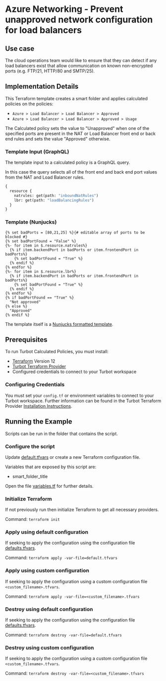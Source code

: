 # Azure Networking - Prevent unapproved network configuration for load balancers

## Use case

The cloud operations team would like to ensure that they can detect if any load balancers exist that allow 
communication on known non-encrypted ports (e.g. FTP/21, HTTP/80 and SMTP/25).

## Implementation Details

This Terraform template creates a smart folder and applies calculated policies on the policies:

- `Azure > Load Balancer > Load Balancer > Approved`
- `Azure > Load Balancer > Load Balancer > Approved > Usage`

The Calculated policy sets the value to "Unapproved" when one of the specified ports are present in the NAT or Load 
Balancer front end or back end rules and sets the value "Approved" otherwise.

### Template Input (GraphQL)

The template input to a calculated policy is a GraphQL query.

In this case the query selects all of the front end and back end port values from the NAT and Load Balancer rules.

```graphql
{
  resource {
    natrules: get(path: "inboundNatRules")
    lbr: get(path: "loadBalancingRules")
  }
}
```

### Template (Nunjucks)

```nunjucks
{% set badPorts = [80,21,25] %}{# editable array of ports to be blocked #}
{% set badPortFound = "False" %}
{%- for item in $.resource.natrules%}
  {% if item.backendPort in badPorts or item.frontendPort in badPorts%}
    {% set badPortFound = "True" %} 
  {% endif %}
{% endfor %}
{%- for item in $.resource.lbr%}
  {% if item.backendPort in badPorts or item.frontendPort in badPorts%}
    {% set badPortFound = "True" %} 
  {% endif %}
{% endfor %}
{% if badPortFound == "True" %} 
  "Not approved"
{% else %}
  "Approved"
{% endif %}
```

The template itself is a [Nunjucks formatted template](https://mozilla.github.io/nunjucks/templating.html).

## Prerequisites

To run Turbot Calculated Policies, you must install:

- [Terraform](https://www.terraform.io) Version 12
- [Turbot Terraform Provider](https://turbot.com/v5/docs/reference/terraform/provider)
- Configured credentials to connect to your Turbot workspace

### Configuring Credentials

You must set your `config.tf` or environment variables to connect to your Turbot workspace.
Further information can be found in the Turbot Terraform Provider [Installation Instructions](https://turbot.com/v5/docs/reference/terraform/provider).

## Running the Example

Scripts can be run in the folder that contains the script.

### Configure the script

Update [default.tfvars](default.tfvars) or create a new Terraform configuration file.

Variables that are exposed by this script are:

- smart_folder_title

Open the file [variables.tf](variables.tf) for further details.

### Initialize Terraform

If not previously run then initialize Terraform to get all necessary providers.

Command: `terraform init`

### Apply using default configuration

If seeking to apply the configuration using the configuration file [defaults.tfvars](defaults.tfvars).

Command: `terraform apply -var-file=default.tfvars`

### Apply using custom configuration

If seeking to apply the configuration using a custom configuration file `<custom_filename>.tfvars`.

Command: `terraform apply -var-file=<custom_filename>.tfvars`

### Destroy using default configuration

If seeking to apply the configuration using the configuration file [defaults.tfvars](defaults.tfvars).

Command: `terraform destroy -var-file=default.tfvars`

### Destroy using custom configuration

If seeking to apply the configuration using a custom configuration file `<custom_filename>.tfvars`.

Command: `terraform destroy -var-file=<custom_filename>.tfvars`
